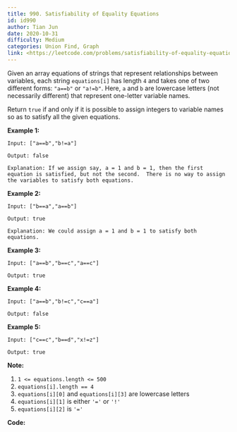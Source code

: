 ```yaml
---
title: 990. Satisfiability of Equality Equations
id: id990
author: Tian Jun
date: 2020-10-31
difficulty: Medium
categories: Union Find, Graph
link: <https://leetcode.com/problems/satisfiability-of-equality-equations/description/>
---
```


Given an array equations of strings that represent relationships between
variables, each string `equations[i]` has length `4` and takes one of two
different forms: `"a==b"` or `"a!=b"`.  Here, `a` and `b` are lowercase
letters (not necessarily different) that represent one-letter variable names.

Return `true` if and only if it is possible to assign integers to variable
names so as to satisfy all the given equations.



**Example 1:**
            
	Input: ["a==b","b!=a"]    
	Output: false    
	Explanation: If we assign say, a = 1 and b = 1, then the first equation is satisfied, but not the second.  There is no way to assign the variables to satisfy both equations.    

**Example 2:**
            
	Input: ["b==a","a==b"]    
	Output: true    
	Explanation: We could assign a = 1 and b = 1 to satisfy both equations.    

**Example 3:**
            
	Input: ["a==b","b==c","a==c"]    
	Output: true    

**Example 4:**
            
	Input: ["a==b","b!=c","c==a"]    
	Output: false    

**Example 5:**
            
	Input: ["c==c","b==d","x!=z"]    
	Output: true    



**Note:**

  1. `1 <= equations.length <= 500`
  2. `equations[i].length == 4`
  3. `equations[i][0]` and `equations[i][3]` are lowercase letters
  4. `equations[i][1]` is either `'='` or `'!'`
  5. `equations[i][2]` is `'='`


**Code:**
